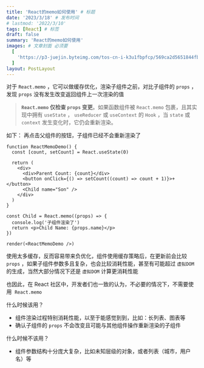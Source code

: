 ```yaml
---
title: 'React的memo如何使用' # 标题
date: '2023/3/18' # 发布时间
# lastmod: '2022/3/10'
tags: [React] # 标签
draft: false
summary: 'React的memo如何使用'
images: # 文章封面 必须要
  [
    'https://p3-juejin.byteimg.com/tos-cn-i-k3u1fbpfcp/569ca2d5651844fb8001a3df9e71ee08~tplv-k3u1fbpfcp-zoom-crop-mark:1512:1512:1512:851.awebp?',
  ]
layout: PostLayout
---
```


对于 `React.memo` ，它可以做缓存优化，渲染子组件之前，对比子组件的 `props` ，发现 `props` 没有发生改变返回组件上一次渲染的值

> **`React.memo` 仅检查 `props` 变更**。如果函数组件被 `React.memo` 包裹，且其实现中拥有 `useState` ， `useReducer` 或 `useContext` 的 `Hook` ，当 `state` 或 `context` 发生变化时，它仍会重新渲染。

如下： 再点击父组件的按钮，子组件已经不会重新渲染了

```tsx
function ReactMemoDemo() {
  const [count, setCount] = React.useState(0)

  return (
    <div>
      <div>Parent Count: {count}</div>
      <button onClick={() => setCount((count) => count + 1)}>+</button>
      <Child name="Son" />
    </div>
  )
}

const Child = React.memo((props) => {
  console.log('子组件渲染了')
  return <p>Child Name: {props.name}</p>
})

render(<ReactMemoDemo />)
```

使用太多缓存，反而容易带来负优化，组件使用缓存策略后，在更新前会比较 `props` ，如果子组件参数多且复杂，也会比较消耗性能，甚至有可能超过 `虚拟DOM` 的生成，当然大部分情况下还是 `虚拟DOM` 计算更消耗性能

也因此，在 React 社区中，开发者们也一致的认为，不必要的情况下，不需要使用  `React.memo`

什么时候该用？

- 组件渲染过程特别消耗性能，以至于能感觉到到，比如：长列表、图表等
- 确认子组件的 `props` 不会改变且可能与其他组件操作重新渲染的子组件

什么时候不该用？

- 组件参数结构十分庞大复杂，比如未知层级的对象，或者列表（城市，用户名）等
